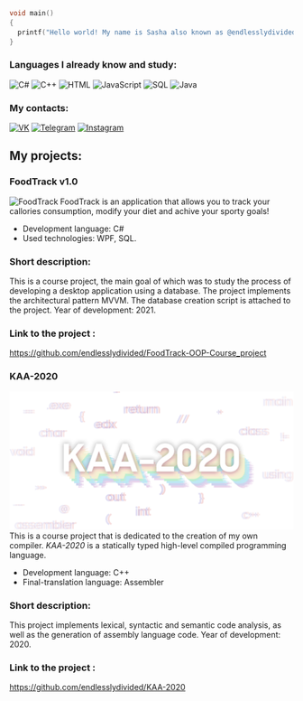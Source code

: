 ```c++
void main()
{
  printf("Hello world! My name is Sasha also known as @endlesslydivided. Welcome to my github page and have a great day!");
}
```

### Languages I already know and study:
![C#](https://img.shields.io/badge/-C%23-090909?style=for-the-badge&logo=visual-studio&logoColor=93329e)
![C++](https://img.shields.io/badge/-C%2b%2b-090909?style=for-the-badge&logo=c%2b%2b&logoColor=b4aee8)
![HTML](https://img.shields.io/badge/-HTML-090909?style=for-the-badge&logo=html5&)
![JavaScript](https://img.shields.io/badge/-JavaScript-090909?style=for-the-badge&logo=javascript)
![SQL](https://img.shields.io/badge/-SQL-090909?style=for-the-badge&logo=microsoft-sql-server&logoColor=e40017)
![Java](https://img.shields.io/badge/-Java-090909?style=for-the-badge&logo=java&logoColor=ff7844)

### My contacts:
[![VK](https://img.shields.io/static/v1?label=&message=VK&color=black&style=for-the-badge&logo=vk&logoColor=blue&labelColor=black)](https://vk.com/endlesslydivided)
[![Telegram](https://img.shields.io/static/v1?label=&message=TELEGRAM&color=black&style=for-the-badge&logo=telegram)](https://t.me/endlesslydivided)
[![Instagram](https://img.shields.io/static/v1?label=&message=INSTAGRAM&color=black&style=for-the-badge&logo=instagram&logoColor=BA55D3&labelColor=black)](https://www.instagram.com/endlesslydivided/)

## My projects:

### FoodTrack v1.0

![FoodTrack](https://github.com/endlesslydivided/FoodTrack-OOP-Course_project/blob/main/FoodTrack/Resources/foodTrackSplash.png)
FoodTrack is an application that allows you to track your callories consumption, modify your diet and achive your sporty goals! 
* Development language: C#
* Used technologies: WPF, SQL.
### Short description: 
This is a course project, the main goal of which was to study the process of developing a desktop application using a database. The project implements the architectural pattern MVVM. The database creation script is attached to the project. Year of development: 2021.

### Link to the project :
https://github.com/endlesslydivided/FoodTrack-OOP-Course_project

### KAA-2020 

![KAA-2020](https://github.com/endlesslydivided/KAA-2020/blob/master/KAA-2020.png)
This is a course project that is dedicated to the creation of my own compiler.  *KAA-2020*  is a statically typed high-level compiled programming language.
* Development language: C++
* Final-translation language: Assembler
### Short description: 
This project implements lexical, syntactic and semantic code analysis, as well as the generation of assembly language code. Year of development: 2020.

### Link to the project :
https://github.com/endlesslydivided/KAA-2020 

